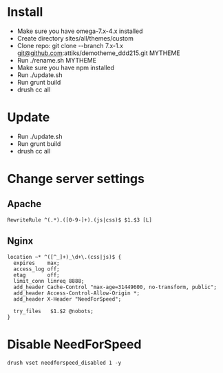 # Install

- Make sure you have omega-7.x-4.x installed
- Create directory sites/all/themes/custom
- Clone repo: git clone --branch 7.x-1.x git@github.com:attiks/demotheme_ddd215.git MYTHEME
- Run ./rename.sh MYTHEME
- Make sure you have npm installed
- Run ./update.sh
- Run grunt build
- drush cc all

# Update

- Run ./update.sh
- Run grunt build
- drush cc all

# Change server settings

## Apache

    RewriteRule ^(.*).([0-9-]+).(js|css)$ $1.$3 [L]

## Nginx

    location ~* ^([^_]+)_\d+\.(css|js)$ {
      expires    max;
      access_log off;
      etag       off;
      limit_conn limreq 8888;
      add_header Cache-Control "max-age=31449600, no-transform, public";
      add_header Access-Control-Allow-Origin *;
      add_header X-Header "NeedForSpeed";

      try_files   $1.$2 @nobots;
    }

# Disable NeedForSpeed

    drush vset needforspeed_disabled 1 -y
